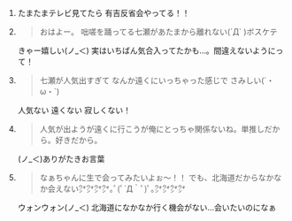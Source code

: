 1. たまたまテレビ見てたら 有吉反省会やってる！！

2. > おはよー。 咄嗟を踊ってる七瀬があたまから離れない(´Д` )ボスケテ

   きゃー嬉しい(ノ_＜) 実はいちばん気合入ってたかも…。間違えないようにって！

3. > 七瀬が人気出すぎて なんか遠くにいっちゃった感じで さみしい(´・ω・`)

   人気ない 遠くない 寂しくない！

4. > 人気が出ようが遠くに行こうが俺にとっちゃ関係ないね。単推しだから。好きだから。

   (ノ_＜)ありがたきお言葉

5. > なぁちゃんに生で会ってみたいよぉ〜！！ でも、北海道だからなかなか会えない㌆㌆㌆㌆｡ﾟ(ﾟ´Д｀ﾟ)ﾟ｡㌆㌆㌆㌆

   ウォンウォン(ノ_＜) 北海道になかなか行く機会がない…会いたいのになぁ